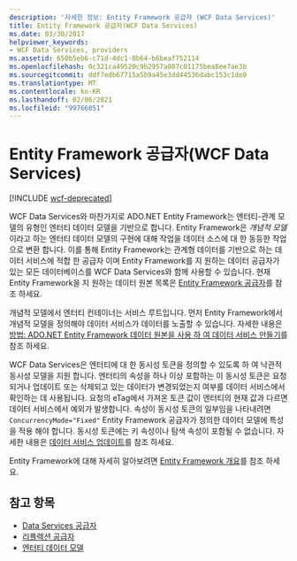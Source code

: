 ```yaml
---
description: '자세한 정보: Entity Framework 공급자 (WCF Data Services)'
title: Entity Framework 공급자(WCF Data Services)
ms.date: 03/30/2017
helpviewer_keywords:
- WCF Data Services, providers
ms.assetid: 650b5eb6-c71d-4dc1-8b64-b6beaf752114
ms.openlocfilehash: 0c321ca49520c9b2957a807c01175bea8ee7ae3b
ms.sourcegitcommit: ddf7edb67715a5b9a45e3dd44536dabc153c1de0
ms.translationtype: MT
ms.contentlocale: ko-KR
ms.lasthandoff: 02/06/2021
ms.locfileid: "99766051"
---
```

# <a name="entity-framework-provider-wcf-data-services"></a>Entity Framework 공급자(WCF Data Services)

[!INCLUDE [wcf-deprecated](~/includes/wcf-deprecated.md)]

WCF Data Services와 마찬가지로 ADO.NET Entity Framework는 엔터티-관계 모델의 유형인 엔터티 데이터 모델을 기반으로 합니다. Entity Framework은 *개념적 모델* 이라고 하는 엔터티 데이터 모델의 구현에 대해 작업을 데이터 소스에 대 한 동등한 작업으로 변환 합니다. 이를 통해 Entity Framework는 관계형 데이터를 기반으로 하는 데이터 서비스에 적합 한 공급자 이며 Entity Framework를 지 원하는 데이터 공급자가 있는 모든 데이터베이스를 WCF Data Services와 함께 사용할 수 있습니다. 현재 Entity Framework을 지 원하는 데이터 원본 목록은 [Entity Framework 공급자](/ef/ef6/fundamentals/providers/)를 참조 하세요.
  
 개념적 모델에서 엔터티 컨테이너는 서비스 루트입니다. 먼저 Entity Framework에서 개념적 모델을 정의해야 데이터 서비스가 데이터를 노출할 수 있습니다. 자세한 내용은 [방법: ADO.NET Entity Framework 데이터 원본을 사용 하 여 데이터 서비스 만들기](create-a-data-service-using-an-adonet-ef-data-wcf.md)를 참조 하세요.  
  
 WCF Data Services은 엔터티에 대 한 동시성 토큰을 정의할 수 있도록 하 여 낙관적 동시성 모델을 지원 합니다. 엔터티의 속성을 하나 이상 포함하는 이 동시성 토큰은 요청되거나 업데이트 또는 삭제되고 있는 데이터가 변경되었는지 여부를 데이터 서비스에서 확인하는 데 사용됩니다. 요청의 eTag에서 가져온 토큰 값이 엔터티의 현재 값과 다르면 데이터 서비스에서 예외가 발생합니다. 속성이 동시성 토큰의 일부임을 나타내려면 `ConcurrencyMode="Fixed"` Entity Framework 공급자가 정의한 데이터 모델에 특성을 적용 해야 합니다. 동시성 토큰에는 키 속성이나 탐색 속성이 포함될 수 없습니다. 자세한 내용은 [데이터 서비스 업데이트](updating-the-data-service-wcf-data-services.md)를 참조 하세요.  
  
 Entity Framework에 대해 자세히 알아보려면 [Entity Framework 개요](../adonet/ef/overview.md)를 참조 하세요.  
  
## <a name="see-also"></a>참고 항목

- [Data Services 공급자](data-services-providers-wcf-data-services.md)
- [리플렉션 공급자](reflection-provider-wcf-data-services.md)
- [엔터티 데이터 모델](../adonet/entity-data-model.md)
